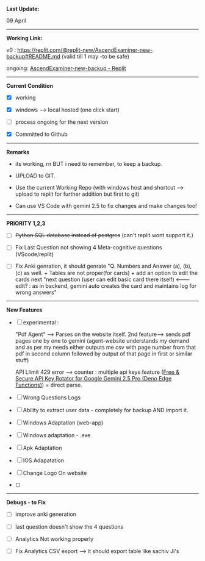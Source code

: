 **Last Update:**

09 April 

---

**Working Link:**

v0 : https://replit.com/@replit-new/AscendExaminer-new-backup#README.md (valid till 1 may -to be safe)

ongoing: [AscendExaminer-new-backup - Replit](https://replit.com/@replitbetter/AscendExaminer-new-backup)

--- 

**Current Condition**

- [x] working

- [x] windows --> local hosted (one click start)

- [ ] process ongoing for the next version

- [x] Committed to Github

---

**Remarks**

- its working, rn BUT i need to remember, to keep a backup.

- UPLOAD to GIT. 

- Use the current Working Repo (with windows host and shortcut --> upload to replit for further addition but first to git)

- Can use VS Code with gemini 2.5 to fix changes and make changes too!

---

**PRIORITY 1,2,3**

- [ ] ~~Python SQL database instead of postgres~~ (can't replit wont support it.)

- [ ] Fix Last Question not showing 4 Meta-cognitive questions (VScode/replit)

- [ ] Fix Anki genration, it should genrate "Q. Numbers and Answer (a), (b), (c) as well. + Tables are not proper(for cards) + add an option to edit the cards next "next question (user can edit basic card there itself) <---edit? : as in backend, gemini auto creates the card and maintains log for wrong answers"

--- 

**New Features**

- [ ] experimental : 
  
  "Pdf Agent" --> Parses on the website itself. 2nd feature--> sends pdf pages one by one to gemini (agent-website understands my demand and as per my needs either outputs me csv with page number from that pdf in second column followed by output of that page in first or similar stuff)
  
  API Llimit 429 error --> counter : multiple api keys feature ([Free & Secure API Key Rotator for Google Gemini 2.5 Pro (Deno Edge Functions)](https://gist.github.com/ruvnet/811aeab1aea67eb49ddf9c4b860c5f7b)) = direct parse.

- [ ] Wrong Questions Logs

- [ ] Ability to extract user data - completely for backup AND import it.

- [ ] Windows Adaptation (web-app)

- [ ] Windows adaptation - .exe

- [ ] Apk Adaptation

- [ ] IOS Adapatation

- [ ] Change Logo On website

- [ ] 

--- 

**Debugs - to Fix**

- [ ] improve anki generation

- [ ] last question doesn't show the 4 questions 

- [ ] Analytics Not working properly 

- [ ] Fix Analytics CSV export --> it should export table like sachiv Ji's
